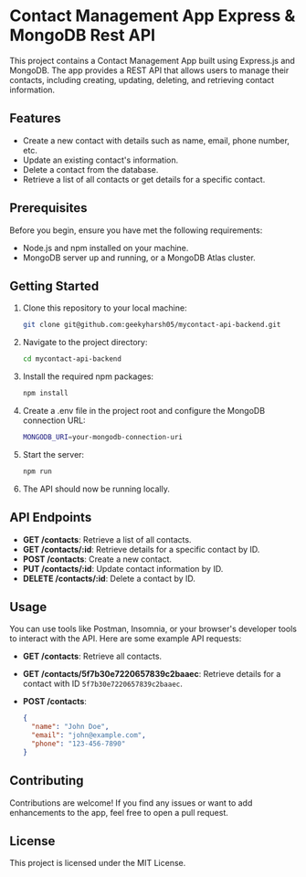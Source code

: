 # Contact Management App Express & MongoDB Rest API 

This project contains a Contact Management App built using Express.js and MongoDB. The app provides a REST API that allows users to manage their contacts, including creating, updating, deleting, and retrieving contact information.

## Features

- Create a new contact with details such as name, email, phone number, etc.
- Update an existing contact's information.
- Delete a contact from the database.
- Retrieve a list of all contacts or get details for a specific contact.

## Prerequisites

Before you begin, ensure you have met the following requirements:

- Node.js and npm installed on your machine.
- MongoDB server up and running, or a MongoDB Atlas cluster.

## Getting Started

1. Clone this repository to your local machine:

   ```bash
   git clone git@github.com:geekyharsh05/mycontact-api-backend.git
   ```

2. Navigate to the project directory:

    ```bash
    cd mycontact-api-backend
    ```

3. Install the required npm packages:

    ```bash
    npm install
    ```

4. Create a .env file in the project root and configure the MongoDB connection URL:
    
    ```bash
    MONGODB_URI=your-mongodb-connection-uri
    ```

5. Start the server:
 
    ```bash
    npm run
    ```
5. The API should now be running locally.

## API Endpoints

- **GET /contacts**: Retrieve a list of all contacts.
- **GET /contacts/:id**: Retrieve details for a specific contact by ID.
- **POST /contacts**: Create a new contact.
- **PUT /contacts/:id**: Update contact information by ID.
- **DELETE /contacts/:id**: Delete a contact by ID.

## Usage

You can use tools like Postman, Insomnia, or your browser's developer tools to interact with the API. Here are some example API requests:

- **GET /contacts**: Retrieve all contacts.
- **GET /contacts/5f7b30e7220657839c2baaec**: Retrieve details for a contact with ID `5f7b30e7220657839c2baaec`.
- **POST /contacts**:
  
  ```json
  {
    "name": "John Doe",
    "email": "john@example.com",
    "phone": "123-456-7890"
  }
  ```

## Contributing

Contributions are welcome! If you find any issues or want to add enhancements to the app, feel free to open a pull request.

## License

This project is licensed under the MIT License.